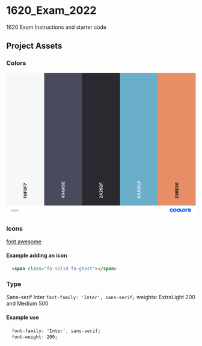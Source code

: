 # 1620_Exam_2022
1620 Exam Instructions and starter code


## Project Assets

### Colors

![colors](./assets/exam.png)

### Icons

[font awesome](https://fontawesome.com/)

#### Example adding an icon

```HTML
  <span class="fa-solid fa-ghost"></span>
```

### Type

Sans-serif Inter `font-family: 'Inter', sans-serif;`
weights: ExtraLight 200 and Medium 500

#### Example use

```CSS
  font-family: 'Inter', sans-serif;
  font-weight: 200;
```
